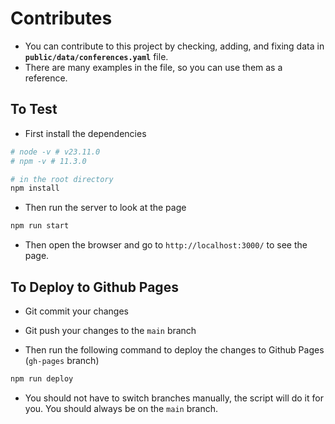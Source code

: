 

# Contributes
- You can contribute to this project by checking, adding, and fixing data in **`public/data/conferences.yaml`** file.
- There are many examples in the file, so you can use them as a reference.




## To Test 
- First install the dependencies
```bash
# node -v # v23.11.0
# npm -v # 11.3.0

# in the root directory
npm install 
```

- Then run the server to look at the page
```bash
npm run start
```


- Then open the browser and go to `http://localhost:3000/` to see the page.
 


## To Deploy to Github Pages
- Git commit your changes
- Git push your changes to the `main` branch


- Then run the following command to deploy the changes to Github Pages (`gh-pages` branch)
```bash
npm run deploy
```
- You should not have to switch branches manually, the script will do it for you. You should always be on the `main` branch.
